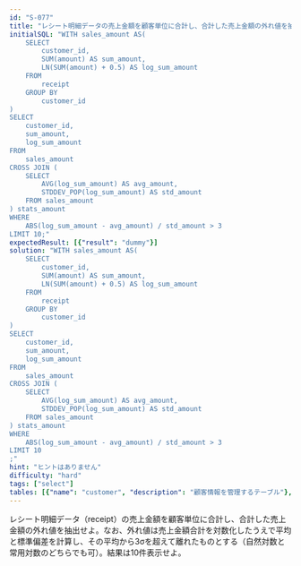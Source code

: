 ```yaml
---
id: "S-077"
title: "レシート明細データの売上金額を顧客単位に合計し、合計した売上金額の外れ値を抽出せよ"
initialSQL: "WITH sales_amount AS(
    SELECT
        customer_id,
        SUM(amount) AS sum_amount,
        LN(SUM(amount) + 0.5) AS log_sum_amount
    FROM
        receipt
    GROUP BY 
        customer_id
)
SELECT 
    customer_id,
    sum_amount,
    log_sum_amount
FROM
    sales_amount
CROSS JOIN (
    SELECT
        AVG(log_sum_amount) AS avg_amount,
        STDDEV_POP(log_sum_amount) AS std_amount
    FROM sales_amount   
) stats_amount
WHERE
    ABS(log_sum_amount - avg_amount) / std_amount > 3
LIMIT 10;"
expectedResult: [{"result": "dummy"}]
solution: "WITH sales_amount AS(
    SELECT
        customer_id,
        SUM(amount) AS sum_amount,
        LN(SUM(amount) + 0.5) AS log_sum_amount
    FROM
        receipt
    GROUP BY 
        customer_id
)
SELECT 
    customer_id,
    sum_amount,
    log_sum_amount
FROM
    sales_amount
CROSS JOIN (
    SELECT
        AVG(log_sum_amount) AS avg_amount,
        STDDEV_POP(log_sum_amount) AS std_amount
    FROM sales_amount   
) stats_amount
WHERE
    ABS(log_sum_amount - avg_amount) / std_amount > 3
LIMIT 10
;"
hint: "ヒントはありません"
difficulty: "hard"
tags: ["select"]
tables: [{"name": "customer", "description": "顧客情報を管理するテーブル"}, {"name": "receipt", "description": "レシート明細データを管理するテーブル"}, {"name": "store", "description": "店舗情報を管理するテーブル"}, {"name": "product", "description": "商品情報を管理するテーブル"}, {"name": "category", "description": "カテゴリ情報を管理するテーブル"}]
---
```


レシート明細データ（receipt）の売上金額を顧客単位に合計し、合計した売上金額の外れ値を抽出せよ。なお、外れ値は売上金額合計を対数化したうえで平均と標準偏差を計算し、その平均から3σを超えて離れたものとする（自然対数と常用対数のどちらでも可）。結果は10件表示せよ。
